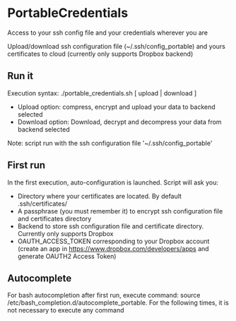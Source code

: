 # PortableCredentials
Access to your ssh config file and your credentials wherever you are

Upload/download ssh configuration file (~/.ssh/config_portable) and yours certificates to cloud (currently only supports Dropbox backend)

## Run it
Execution syntax:
./portable_credentials.sh [ upload | download ]

- Upload option: compress, encrypt and upload your data to backend selected
- Download option: Download, decrypt and decompress your data from backend selected

Note: script run with the ssh configuration file '~/.ssh/config_portable'

## First run
In the first execution, auto-configuration is launched. Script will ask you:
- Directory where your certificates are located. By default .ssh/certificates/
- A passphrase (you must remember it) to encrypt ssh configuration file and certificates directory
- Backend to store ssh configuration file and certificate directory. Currently only supports Dropbox
- OAUTH_ACCESS_TOKEN corresponding to your Dropbox account (create an app in https://www.dropbox.com/developers/apps and generate OAUTH2 Access Token)

## Autocomplete
For bash autocompletion after first run, execute command: source /etc/bash_completion.d/autocomplete_portable. For the following times, it is not necessary to execute any command
